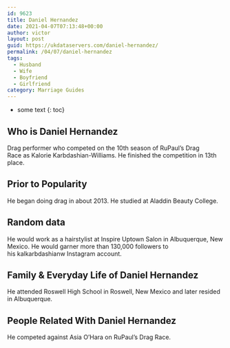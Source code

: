 ```yaml
---
id: 9623
title: Daniel Hernandez
date: 2021-04-07T07:13:48+00:00
author: victor
layout: post
guid: https://ukdataservers.com/daniel-hernandez/
permalink: /04/07/daniel-hernandez
tags:
  - Husband
  - Wife
  - Boyfriend
  - Girlfriend
category: Marriage Guides
---
```


* some text
{: toc}


## Who is Daniel Hernandez



Drag performer who competed on the 10th season of RuPaul&#8217;s Drag Race as Kalorie Karbdashian-Williams. He finished the competition in 13th place.

                
                
                
## Prior to Popularity



He began doing drag in about 2013. He studied at Aladdin Beauty College.

                
                
                
## Random data



He would work as a hairstylist at Inspire Uptown Salon in Albuquerque, New Mexico. He would garner more than 130,000 followers to his kalkarbdashianw Instagram account.

                
                
                
## Family & Everyday Life of Daniel Hernandez



He attended Roswell High School in Roswell, New Mexico and later resided in Albuquerque.

                
                
                
## People Related With Daniel Hernandez



He competed against Asia O&#8217;Hara on RuPaul&#8217;s Drag Race.

                
              
            
          
          
          